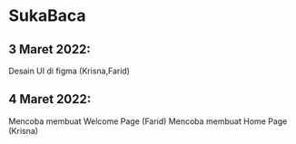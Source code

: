 # SukaBaca

## 3 Maret 2022: 
Desain UI di figma (Krisna,Farid)
## 4 Maret 2022:
Mencoba membuat Welcome Page (Farid)
Mencoba membuat Home Page (Krisna)

